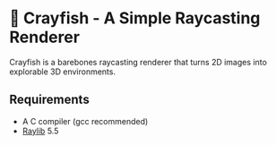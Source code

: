 # 🦞 Crayfish - A Simple Raycasting Renderer
Crayfish is a barebones raycasting renderer that turns 2D images into explorable 3D environments.

## Requirements
- A C compiler (gcc recommended)
- [Raylib](github.com/raysan5/raylib) 5.5

